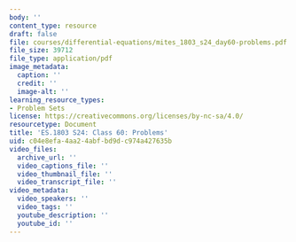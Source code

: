 ```yaml
---
body: ''
content_type: resource
draft: false
file: courses/differential-equations/mites_1803_s24_day60-problems.pdf
file_size: 39712
file_type: application/pdf
image_metadata:
  caption: ''
  credit: ''
  image-alt: ''
learning_resource_types:
- Problem Sets
license: https://creativecommons.org/licenses/by-nc-sa/4.0/
resourcetype: Document
title: 'ES.1803 S24: Class 60: Problems'
uid: c04e8efa-4aa2-4abf-bd9d-c974a427635b
video_files:
  archive_url: ''
  video_captions_file: ''
  video_thumbnail_file: ''
  video_transcript_file: ''
video_metadata:
  video_speakers: ''
  video_tags: ''
  youtube_description: ''
  youtube_id: ''
---
```

